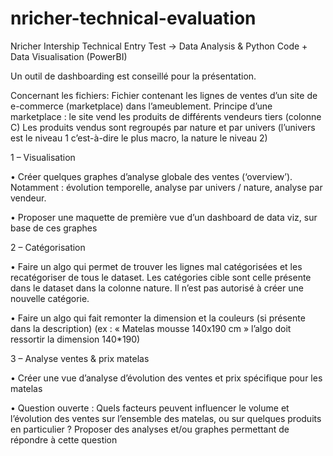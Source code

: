 # nricher-technical-evaluation
Nricher Intership Technical Entry Test -> Data Analysis & Python Code + Data Visualisation (PowerBI)

Un outil de dashboarding est conseillé pour la présentation.

Concernant les fichiers:
Fichier contenant les lignes de ventes d’un site de e-commerce (marketplace) dans l’ameublement.
Principe d’une marketplace : le site vend les produits de différents vendeurs tiers (colonne C)
Les produits vendus sont regroupés par nature et par univers (l’univers est le niveau 1 c’est-à-dire le plus macro, la nature le niveau 2)

1 – Visualisation

• Créer quelques graphes d’analyse globale des ventes (‘overview’). Notamment : évolution temporelle, analyse par univers / nature, analyse par vendeur.

• Proposer une maquette de première vue d’un dashboard de data viz, sur base de ces graphes

2 – Catégorisation

• Faire un algo qui permet de trouver les lignes mal catégorisées et les recatégoriser de tous le dataset. Les catégories cible sont celle présente dans le dataset dans la colonne nature. Il n’est pas autorisé à créer une nouvelle catégorie.

• Faire un algo qui fait remonter la dimension et la couleurs (si présente dans la description) (ex : « Matelas mousse 140x190 cm » l’algo doit ressortir la dimension 140*190)

3 – Analyse ventes & prix matelas

• Créer une vue d’analyse d’évolution des ventes et prix spécifique pour les matelas

• Question ouverte : Quels facteurs peuvent influencer le volume et l’évolution des ventes sur l’ensemble des matelas, ou sur quelques produits en particulier ? Proposer des analyses et/ou graphes permettant de répondre à cette question

